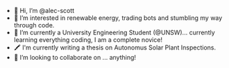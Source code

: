 - 👋 Hi, I’m @alec-scott
- 👀 I’m interested in renewable energy, trading bots and stumbling my way through code.
- 🌱 I’m currently a University Engineering Student (@UNSW)... currently learning everything coding, I am a complete novice!
- :crayon: I'm currently writing a thesis on Autonomus Solar Plant Inspections. 
- 💞️ I’m looking to collaborate on ... anything!


<!---
- 📫 How to reach me...
alec-scott/alec-scott is a ✨ special ✨ repository because its `README.md` (this file) appears on your GitHub profile.
You can click the Preview link to take a look at your changes.
--->
